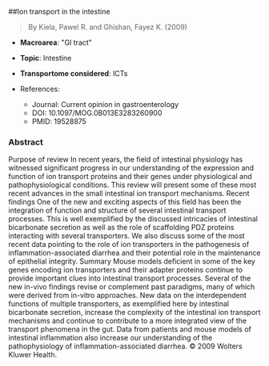##Ion transport in the intestine

> By Kiela, Pawel R. and Ghishan, Fayez K. (2009)

- **Macroarea**: "GI tract"
- **Topic**: Intestine
- **Transportome considered**: ICTs

- References:
  - Journal: Current opinion in gastroenterology
  - DOI: 10.1097/MOG.0B013E3283260900
  - PMID: 19528875

### Abstract

Purpose of review In recent years, the field of intestinal physiology has witnessed significant progress in our understanding of the expression and function of ion transport proteins and their genes under physiological and pathophysiological conditions. This review will present some of these most recent advances in the small intestinal ion transport mechanisms. Recent findings One of the new and exciting aspects of this field has been the integration of function and structure of several intestinal transport processes. This is well exemplified by the discussed intricacies of intestinal bicarbonate secretion as well as the role of scaffolding PDZ proteins interacting with several transporters. We also discuss some of the most recent data pointing to the role of ion transporters in the pathogenesis of inflammation-associated diarrhea and their potential role in the maintenance of epithelial integrity. Summary Mouse models deficient in some of the key genes encoding ion transporters and their adapter proteins continue to provide important clues into intestinal transport processes. Several of the new in-vivo findings revise or complement past paradigms, many of which were derived from in-vitro approaches. New data on the interdependent functions of multiple transporters, as exemplified here by intestinal bicarbonate secretion, increase the complexity of the intestinal ion transport mechanisms and continue to contribute to a more integrated view of the transport phenomena in the gut. Data from patients and mouse models of intestinal inflammation also increase our understanding of the pathophysiology of inflammation-associated diarrhea. © 2009 Wolters Kluwer Health.
